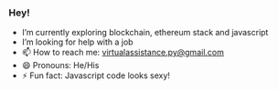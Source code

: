 ### Hey!
- I’m currently exploring blockchain, ethereum stack and javascript 
- I’m looking for help with a job 
- 📫 How to reach me: virtualassistance.py@gmail.com
- 😄 Pronouns: He/His
- ⚡ Fun fact: Javascript code looks sexy!
